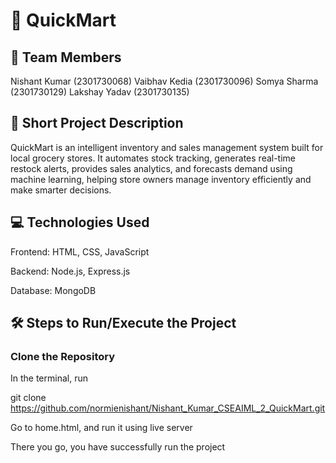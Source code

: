 # 🛒 QuickMart
## 👥 Team Members

Nishant Kumar (2301730068)
Vaibhav Kedia (2301730096)
Somya Sharma (2301730129)
Lakshay Yadav (2301730135)

## 📝 Short Project Description
QuickMart is an intelligent inventory and sales management system built for local grocery stores.
It automates stock tracking, generates real-time restock alerts, provides sales analytics, and forecasts demand using machine learning, helping store owners manage inventory efficiently and make smarter decisions.

## 💻 Technologies Used
Frontend: HTML, CSS, JavaScript

Backend: Node.js, Express.js

Database: MongoDB


## 🛠️ Steps to Run/Execute the Project

### Clone the Repository

In the terminal, run 

git clone https://github.com/normienishant/Nishant_Kumar_CSEAIML_2_QuickMart.git

Go to home.html, and run it using live server

There you go, you have successfully run the project
